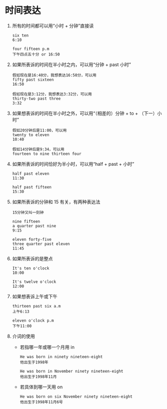 # 时间表达

1. 所有的时间都可以用“小时 + 分钟”直接读

   ```
   six ten
   6:10

   four fifteen p.m
   下午四点五十分 or 16:50
   ```

2. 如果所表诉的时间在半小时之内，可以用“分钟 + past 小时”

   ```
   假如现在是16:40分，我想表达16:50分，可以用
   fifty past sixteen
   16:50

   假如现在是3:12分，我想表达3:32分，可以用
   thirty-two past three
   3:32
   ```

3. 如果想表诉的时间在半小时之外，可以用“（相差的）分钟 + to + （下一）小时”

   ```
   假如20分钟后是11:00，可以用
   twenty to eleven
   10:40

   假如14分钟后是9:34，可以用
   fourteen to nine thirteen four
   ```

4. 如果所表诉的时间恰好为半小时，可以用“half + past + 小时”

   ```
   half past eleven
   11:30

   half past fifteen
   15:30
   ```

5. 如果所表诉的分钟和 15 有关，有两种表达法

   ```
   15分钟又叫一刻钟

   nine fifteen
   a quarter past nine
   9:15

   eleven forty-five
   three quarter past eleven
   11:45
   ```

6. 如果所表诉的是整点

   ```
   It's ten o'clock
   10:00

   It's twelve o'clock
   12:00
   ```

7. 如果想表诉上午或下午

   ```
   thirteen past six a.m
   上午6:13

   eleven o'clock p.m
   下午11:00
   ```

8. 介词的使用

   - 若指哪一年或哪一个月用 in

     ```
     He was born in ninety nineteen-eight
     他出生于1998年

     He was born in November ninety nineteen-eight
     他出生于1998年11月
     ```

   - 若具体到哪一天用 on

     ```
     He was born on six November ninety nineteen-eight
     他出生于1998年11月6号
     ```
